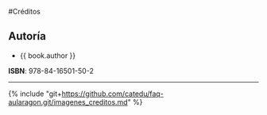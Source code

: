 #Créditos

## Autoría

* {{ book.author }}

**ISBN**: 978-84-16501-50-2

<!--
### Colaboradores:

{% for collaborator in book.collaborators %}
* {{collaborator.name}} en {{collaborator.edited}}
{% endfor %}

-->

___

{% include "git+https://github.com/catedu/faq-aularagon.git/imagenes_creditos.md" %}
